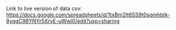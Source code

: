 Link to live version of data csv: https://docs.google.com/spreadsheets/d/1txBm2lt6SS9t0sqmhbtk-8yqgC98YNYr5XrvE-uWwi0/edit?usp=sharing
